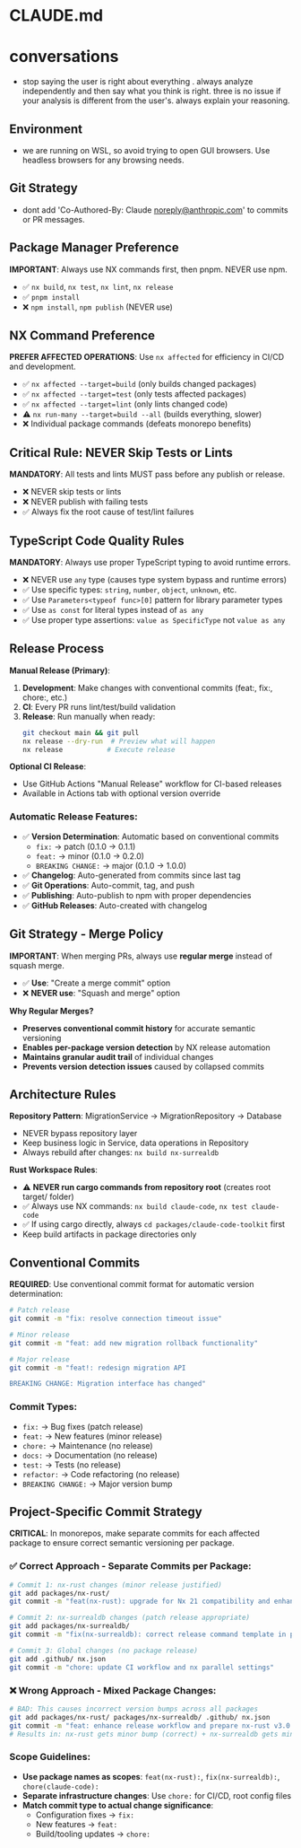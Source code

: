 # CLAUDE.md

# conversations
- stop saying the user is right about everything . always analyze independently and then say what you think is right. three is no issue if your analysis is different from the user's. always explain your reasoning.

## Environment

- we are running on WSL, so avoid trying to open GUI browsers. Use headless
  browsers for any browsing needs.

## Git Strategy

- dont add 'Co-Authored-By: Claude noreply@anthropic.com' to commits or PR
  messages.

## Package Manager Preference

**IMPORTANT**: Always use NX commands first, then pnpm. NEVER use npm.

- ✅ `nx build`, `nx test`, `nx lint`, `nx release`
- ✅ `pnpm install`
- ❌ `npm install`, `npm publish` (NEVER use)

## NX Command Preference

**PREFER AFFECTED OPERATIONS**: Use `nx affected` for efficiency in CI/CD and
development.

- ✅ `nx affected --target=build` (only builds changed packages)
- ✅ `nx affected --target=test` (only tests affected packages)
- ✅ `nx affected --target=lint` (only lints changed code)
- ⚠️ `nx run-many --target=build --all` (builds everything, slower)
- ❌ Individual package commands (defeats monorepo benefits)

## Critical Rule: NEVER Skip Tests or Lints

**MANDATORY**: All tests and lints MUST pass before any publish or release.

- ❌ NEVER skip tests or lints
- ❌ NEVER publish with failing tests
- ✅ Always fix the root cause of test/lint failures

## TypeScript Code Quality Rules

**MANDATORY**: Always use proper TypeScript typing to avoid runtime errors.

- ❌ NEVER use `any` type (causes type system bypass and runtime errors)
- ✅ Use specific types: `string`, `number`, `object`, `unknown`, etc.
- ✅ Use `Parameters<typeof func>[0]` pattern for library parameter types
- ✅ Use `as const` for literal types instead of `as any`
- ✅ Use proper type assertions: `value as SpecificType` not `value as any`

## Release Process

**Manual Release (Primary)**:

1. **Development**: Make changes with conventional commits (feat:, fix:, chore:,
   etc.)
2. **CI**: Every PR runs lint/test/build validation
3. **Release**: Run manually when ready:
   ```bash
   git checkout main && git pull
   nx release --dry-run  # Preview what will happen
   nx release           # Execute release
   ```

**Optional CI Release**:

- Use GitHub Actions "Manual Release" workflow for CI-based releases
- Available in Actions tab with optional version override

### Automatic Release Features:

- ✅ **Version Determination**: Automatic based on conventional commits
  - `fix:` → patch (0.1.0 → 0.1.1)
  - `feat:` → minor (0.1.0 → 0.2.0)
  - `BREAKING CHANGE:` → major (0.1.0 → 1.0.0)
- ✅ **Changelog**: Auto-generated from commits since last tag
- ✅ **Git Operations**: Auto-commit, tag, and push
- ✅ **Publishing**: Auto-publish to npm with proper dependencies
- ✅ **GitHub Releases**: Auto-created with changelog

## Git Strategy - Merge Policy

**IMPORTANT**: When merging PRs, always use **regular merge** instead of squash merge.

- ✅ **Use**: "Create a merge commit" option  
- ❌ **NEVER use**: "Squash and merge" option

**Why Regular Merges?**
- **Preserves conventional commit history** for accurate semantic versioning
- **Enables per-package version detection** by NX release automation  
- **Maintains granular audit trail** of individual changes
- **Prevents version detection issues** caused by collapsed commits

## Architecture Rules

**Repository Pattern**: MigrationService → MigrationRepository → Database

- NEVER bypass repository layer
- Keep business logic in Service, data operations in Repository
- Always rebuild after changes: `nx build nx-surrealdb`

**Rust Workspace Rules**:

- ⚠️ **NEVER run cargo commands from repository root** (creates root target/
  folder)
- ✅ Always use NX commands: `nx build claude-code`, `nx test claude-code`
- ✅ If using cargo directly, always `cd packages/claude-code-toolkit` first
- Keep build artifacts in package directories only

## Conventional Commits

**REQUIRED**: Use conventional commit format for automatic version
determination:

```bash
# Patch release
git commit -m "fix: resolve connection timeout issue"

# Minor release
git commit -m "feat: add new migration rollback functionality"

# Major release
git commit -m "feat!: redesign migration API

BREAKING CHANGE: Migration interface has changed"
```

### Commit Types:

- `fix:` → Bug fixes (patch release)
- `feat:` → New features (minor release)
- `chore:` → Maintenance (no release)
- `docs:` → Documentation (no release)
- `test:` → Tests (no release)
- `refactor:` → Code refactoring (no release)
- `BREAKING CHANGE:` → Major version bump

## Project-Specific Commit Strategy

**CRITICAL**: In monorepos, make separate commits for each affected package to
ensure correct semantic versioning per package.

### ✅ Correct Approach - Separate Commits per Package:

```bash
# Commit 1: nx-rust changes (minor release justified)
git add packages/nx-rust/
git commit -m "feat(nx-rust): upgrade for Nx 21 compatibility and enhance README"

# Commit 2: nx-surrealdb changes (patch release appropriate)
git add packages/nx-surrealdb/
git commit -m "fix(nx-surrealdb): correct release command template in project.json"

# Commit 3: Global changes (no package release)
git add .github/ nx.json
git commit -m "chore: update CI workflow and nx parallel settings"
```

### ❌ Wrong Approach - Mixed Package Changes:

```bash
# BAD: This causes incorrect version bumps across all packages
git add packages/nx-rust/ packages/nx-surrealdb/ .github/ nx.json
git commit -m "feat: enhance release workflow and prepare nx-rust v3.0.0"
# Results in: nx-rust gets minor bump (correct) + nx-surrealdb gets minor bump (incorrect!)
```

### Scope Guidelines:

- **Use package names as scopes**: `feat(nx-rust):`, `fix(nx-surrealdb):`,
  `chore(claude-code):`
- **Separate infrastructure changes**: Use `chore:` for CI/CD, root config files
- **Match commit type to actual change significance**:
  - Configuration fixes → `fix:`
  - New features → `feat:`
  - Build/tooling updates → `chore:`

